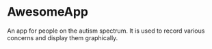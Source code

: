 # AwesomeApp
An app for people on the autism spectrum. It is used to record various concerns and display them graphically.
